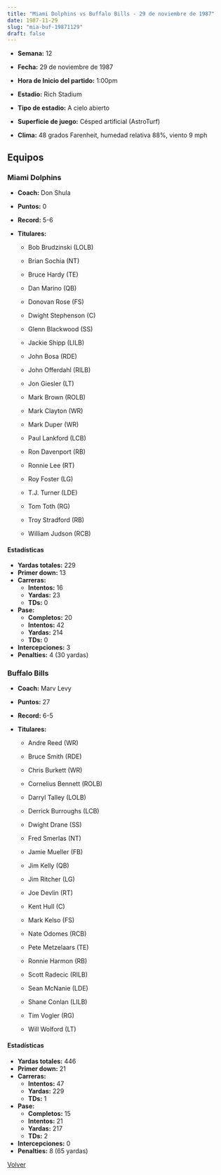 ```yaml
---
title: "Miami Dolphins vs Buffalo Bills - 29 de noviembre de 1987"
date: 1987-11-29
slug: "mia-buf-19871129"
draft: false
---
```


* **Semana:** 12
* **Fecha:** 29 de noviembre de 1987

* **Hora de Inicio del partido:** 1:00pm
* **Estadio:** Rich Stadium
* **Tipo de estadio:** A cielo abierto
* **Superficie de juego:** Césped artificial (AstroTurf)
* **Clima:** 48 grados Farenheit, humedad relativa 88%, viento 9 mph

## Equipos


### Miami Dolphins
* **Coach:** Don Shula
* **Puntos:** 0
* **Record:** 5-6
* **Titulares:** 

  * Bob Brudzinski (LOLB) 

  * Brian Sochia (NT) 

  * Bruce Hardy (TE) 

  * Dan Marino (QB) 

  * Donovan Rose (FS) 

  * Dwight Stephenson (C) 

  * Glenn Blackwood (SS) 

  * Jackie Shipp (LILB) 

  * John Bosa (RDE) 

  * John Offerdahl (RILB) 

  * Jon Giesler (LT) 

  * Mark Brown (ROLB) 

  * Mark Clayton (WR) 

  * Mark Duper (WR) 

  * Paul Lankford (LCB) 

  * Ron Davenport (RB) 

  * Ronnie Lee (RT) 

  * Roy Foster (LG) 

  * T.J. Turner (LDE) 

  * Tom Toth (RG) 

  * Troy Stradford (RB) 

  * William Judson (RCB) 

#### Estadísticas
* **Yardas totales:** 229
* **Primer down:** 13
* **Carreras:**
  * **Intentos:** 16
  * **Yardas:** 23
  * **TDs:** 0
* **Pase:**
  * **Completos:** 20
  * **Intentos:** 42
  * **Yardas:** 214
  * **TDs:** 0
* **Intercepciones:** 3
* **Penalties:** 4 (30 yardas)

### Buffalo Bills
* **Coach:** Marv Levy
* **Puntos:** 27
* **Record:** 6-5
* **Titulares:** 

  * Andre Reed (WR) 

  * Bruce Smith (RDE) 

  * Chris Burkett (WR) 

  * Cornelius Bennett (ROLB) 

  * Darryl Talley (LOLB) 

  * Derrick Burroughs (LCB) 

  * Dwight Drane (SS) 

  * Fred Smerlas (NT) 

  * Jamie Mueller (FB) 

  * Jim Kelly (QB) 

  * Jim Ritcher (LG) 

  * Joe Devlin (RT) 

  * Kent Hull (C) 

  * Mark Kelso (FS) 

  * Nate Odomes (RCB) 

  * Pete Metzelaars (TE) 

  * Ronnie Harmon (RB) 

  * Scott Radecic (RILB) 

  * Sean McNanie (LDE) 

  * Shane Conlan (LILB) 

  * Tim Vogler (RG) 

  * Will Wolford (LT) 

#### Estadísticas
* **Yardas totales:** 446
* **Primer down:** 21
* **Carreras:**
  * **Intentos:** 47
  * **Yardas:** 229
  * **TDs:** 1
* **Pase:**
  * **Completos:** 15
  * **Intentos:** 21
  * **Yardas:** 217
  * **TDs:** 2
* **Intercepciones:** 0
* **Penalties:** 8 (65 yardas)


[Volver](/historia/1987)
